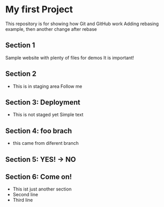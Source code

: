 # My first Project

This repository is for showing how Git and GitHub work
Adding rebasing example, then another change after rebase

## Section 1

Sample website with plenty of files for demos
It is important!

## Section 2

- This is in staging area
Follow me

## Section 3: Deployment
- This is not staged yet
Simple text

## Section 4: foo brach
- this came from diferent branch

## Section 5: YES! -> NO

## Section 6: Come on!
- This ist just another section
- Second line
- Third line